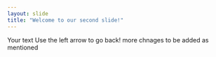```yaml
---
layout: slide
title: "Welcome to our second slide!"
---
```

Your text
Use the left arrow to go back!
more chnages to be added as mentioned
